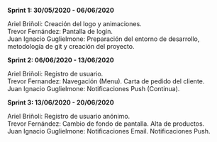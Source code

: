 <strong>Sprint 1: 30/05/2020 - 06/06/2020</strong>

Ariel Briñoli: Creación del logo y animaciones. <br>
Trevor Fernández: Pantalla de login. <br>
Juan Ignacio Guglielmone: Preparación del entorno de desarrollo, metodología de git y creación del proyecto.

<strong>Sprint 2: 06/06/2020 - 13/06/2020</strong>

Ariel Briñoli: Registro de usuario. <br>
Trevor Fernandez: Navegación (Menu). Carta de pedido del cliente. <br>
Juan Ignacio Guglielmone: Notificaciones Push (Continua).

<strong>Sprint 3: 13/06/2020 - 20/06/2020</strong>

Ariel Briñoli: Registro de usuario anónimo. <br>
Trevor Fernández: Cambio de fondo de pantalla. Alta de productos. <br>
Juan Ignacio Guglielmone: Notificaciones Email. Notificaciones Push.
